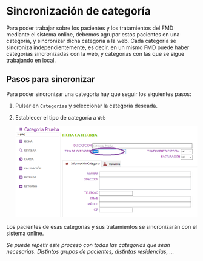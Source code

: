 # Sincronización de categoría

Para poder trabajar sobre los pacientes y los tratamientos del FMD mediante el sistema online, debemos agrupar estos pacientes en una categoría, y sincronizar dicha categoría a la web. Cada categoría se sincroniza independientemente, es decir, en un mismo FMD puede haber categorías sincronizadas con la web, y categorías con las que se sigue trabajando en local.

## Pasos para sincronizar

Para poder sincronizar una categoría hay que seguir los siguientes pasos:

1. Pulsar en `Categorías` y seleccionar la categoría deseada.

1. Establecer el tipo de categoría a `Web`


	![Sincronización de categorías](./images/2_categorias_sincronizar.png)


Los pacientes de esas categorías y sus tratamientos se sincronizarán con el sistema online.

_Se puede repetir este proceso con todas las categorías que sean necesarias. Distintos grupos de pacientes, distintas residencias, ..._


